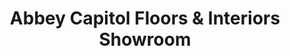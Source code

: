 ---
title: "Abbey Capitol Floors & Interiors Showroom"
url: /olympia/abbey-capitol-floors-and-interiors-showroom/
shop: houseware
---